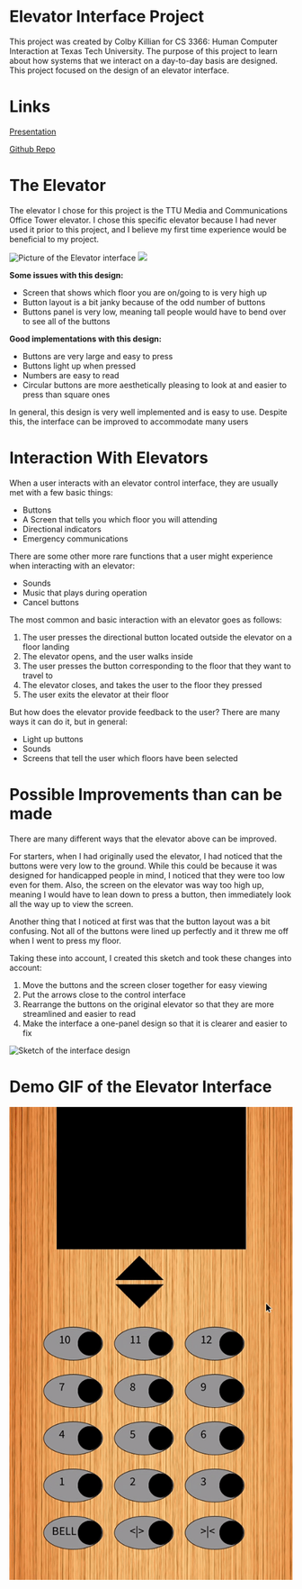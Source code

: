 # Elevator Interface Project
This project was created by Colby Killian for CS 3366: Human Computer Interaction at Texas Tech University. 
The purpose of this project to learn about how systems that we interact on a day-to-day basis are designed. This project focused on the design of an elevator interface.

# Links
[Presentation](https://killianbeast.github.io/P1.Colby.Killian/)

[Github Repo](https://github.com/Killianbeast/P1.Colby.Killian)

# The Elevator
The elevator I chose for this project is the TTU Media and Communications Office Tower elevator. I chose this specific elevator because I had never used it prior to this project, and I believe my first time experience would be beneficial to my project.

![Picture of the Elevator interface](https://cdn.discordapp.com/attachments/749867033516179476/1018961617251217600/20220908_085924.jpg)
<img src='https://github.com/Killianbeast/P1.Colby.Killian/blob/main/elevator%20resized.gif'/>

**Some issues with this design:**

 - Screen that shows which floor you are on/going to is very high up
 - Button layout is a bit janky because of the odd number of buttons
 - Buttons panel is very low, meaning tall people would have to bend over to see all of the buttons

**Good implementations with this design:**

- Buttons are very large and easy to press
- Buttons light up when pressed
- Numbers are easy to read
- Circular buttons are more aesthetically pleasing to look at and easier to press than square ones

In general, this design is very well implemented and is easy to use. Despite this, the interface can be improved to accommodate many users

# Interaction With Elevators
When a user interacts with an elevator control interface, they are usually met with a few basic things:

- Buttons
- A Screen that tells you which floor you will attending 
- Directional indicators
- Emergency communications

There are some other more rare functions that a user might experience when interacting with an elevator:

- Sounds
- Music that plays during operation
- Cancel buttons

The most common and basic interaction with an elevator goes as follows:

 1. The user presses the directional button located outside the elevator on a floor landing 
 2. The elevator opens, and the user walks inside
 3. The user presses the button corresponding to the floor that they want to travel to
 4. The elevator closes, and takes the user to the floor they pressed
 5. The user exits the elevator at their floor

But how does the elevator provide feedback to the user? There are many ways it can do it, but in general:

- Light up buttons
- Sounds
- Screens that tell the user which floors have been selected

# Possible Improvements than can be made
There are many different ways that the elevator above can be improved.

For starters, when I had originally used the elevator, I had noticed that the buttons were very low to the ground. While this could be because it was designed for handicapped people in mind, I noticed that they were too low even for them. Also, the screen on the elevator was way too high up, meaning I would have to lean down to press a button, then immediately look all the way up to view the screen. 

Another thing that I noticed at first was that the button layout was a bit confusing. Not all of the buttons were lined up perfectly and it threw me off when I went to press my floor.

Taking these into account, I created this sketch and took these changes into account:

1. Move the buttons and the screen closer together for easy viewing
2. Put the arrows close to the control interface
3. Rearrange the buttons on the original elevator so that they are more streamlined and easier to read
4. Make the interface a one-panel design so that it is clearer and easier to fix

![Sketch of the interface design](https://cdn.discordapp.com/attachments/749867033516179476/1024841421552898058/20220928_193342.jpg)

# Demo GIF of the Elevator Interface
<img src='https://raw.githubusercontent.com/Killianbeast/P1.Colby.Killian/main/Elevator%20Demo.gif'/>
